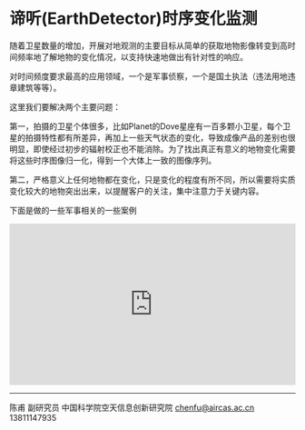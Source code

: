 # 谛听(EarthDetector)时序变化监测


随着卫星数量的增加，开展对地观测的主要目标从简单的获取地物影像转变到高时间频率地了解地物的变化情况，以支持快速地做出有针对性的响应。

对时间频度要求最高的应用领域，一个是军事侦察，一个是国土执法（违法用地违章建筑等等）。

这里我们要解决两个主要问题：

第一，拍摄的卫星个体很多，比如Planet的Dove星座有一百多颗小卫星，每个卫星的拍摄特性都有所差异，再加上一些天气状态的变化，导致成像产品的差别也很明显，即使经过初步的辐射校正也不能消除。为了找出真正有意义的地物变化需要将这些时序图像归一化，得到一个大体上一致的图像序列。

第二，严格意义上任何地物都在变化，只是变化的程度有所不同，所以需要将实质变化较大的地物突出出来，以提醒客户的关注，集中注意力于关键内容。

下面是做的一些军事相关的一些案例


<div style="width:100%;height:0px;position:relative;padding-bottom:56.327%;"><iframe src="https://streamja.com/embed/OGbAb" frameborder="0" width="100%" height="100%" allowfullscreen style="width:100%;height:100%;position:absolute;"></iframe></div>


---

陈甫 副研究员
中国科学院空天信息创新研究院
chenfu@aircas.ac.cn
13811147935
